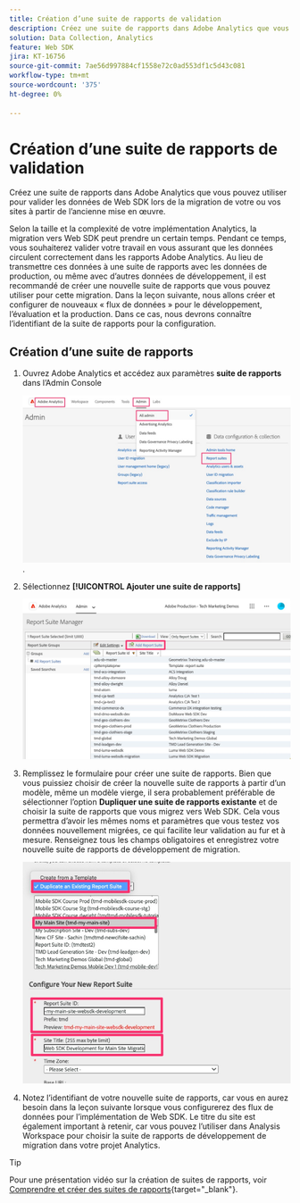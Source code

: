 ```yaml
---
title: Création d’une suite de rapports de validation
description: Créez une suite de rapports dans Adobe Analytics que vous pouvez utiliser pour valider les données de Web SDK lors de la migration de votre ou vos sites à partir de l’ancienne mise en œuvre.
solution: Data Collection, Analytics
feature: Web SDK
jira: KT-16756
source-git-commit: 7ae56d997884cf1558e72c0ad553df1c5d43c081
workflow-type: tm+mt
source-wordcount: '375'
ht-degree: 0%

---
```


# Création d’une suite de rapports de validation

Créez une suite de rapports dans Adobe Analytics que vous pouvez utiliser pour valider les données de Web SDK lors de la migration de votre ou vos sites à partir de l’ancienne mise en œuvre.

Selon la taille et la complexité de votre implémentation Analytics, la migration vers Web SDK peut prendre un certain temps. Pendant ce temps, vous souhaiterez valider votre travail en vous assurant que les données circulent correctement dans les rapports Adobe Analytics. Au lieu de transmettre ces données à une suite de rapports avec les données de production, ou même avec d’autres données de développement, il est recommandé de créer une nouvelle suite de rapports que vous pouvez utiliser pour cette migration. Dans la leçon suivante, nous allons créer et configurer de nouveaux « flux de données » pour le développement, l’évaluation et la production. Dans ce cas, nous devrons connaître l’identifiant de la suite de rapports pour la configuration.

## Création d’une suite de rapports

1. Ouvrez Adobe Analytics et accédez aux paramètres **suite de rapports** dans l’Admin Console

   ![Admin Console ](assets/aa-admin-console.jpg).

1. Sélectionnez **[!UICONTROL Ajouter une suite de rapports]**

   ![Ajouter une suite de rapports](assets/add-report-suite.jpg)

1. Remplissez le formulaire pour créer une suite de rapports. Bien que vous puissiez choisir de créer la nouvelle suite de rapports à partir d’un modèle, même un modèle vierge, il sera probablement préférable de sélectionner l’option **Dupliquer une suite de rapports existante** et de choisir la suite de rapports que vous migrez vers Web SDK. Cela vous permettra d’avoir les mêmes noms et paramètres que vous testez vos données nouvellement migrées, ce qui facilite leur validation au fur et à mesure. Renseignez tous les champs obligatoires et enregistrez votre nouvelle suite de rapports de développement de migration.

   ![Nouvelle suite de rapports de développement sur la migration](assets/new-websdk-validation-report-suite.jpg)

1. Notez l’identifiant de votre nouvelle suite de rapports, car vous en aurez besoin dans la leçon suivante lorsque vous configurerez des flux de données pour l’implémentation de Web SDK. Le titre du site est également important à retenir, car vous pouvez l’utiliser dans Analysis Workspace pour choisir la suite de rapports de développement de migration dans votre projet Analytics.

>[!TIP]
>
>Pour une présentation vidéo sur la création de suites de rapports, voir [Comprendre et créer des suites de rapports](https://experienceleague.adobe.com/en/docs/analytics-learn/tutorials/intro-to-analytics/analytics-basics/understanding-and-creating-report-suites){target="_blank"}.

